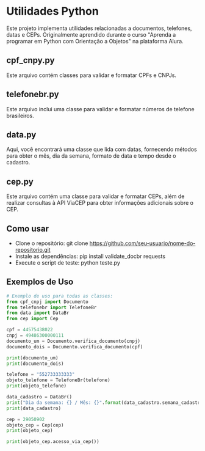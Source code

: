# Utilidades Python

Este projeto implementa utilidades relacionadas a documentos, telefones, datas e CEPs. Originalmente aprendido durante o curso "Aprenda a programar em Python com Orientação a Objetos" na plataforma Alura.

## cpf_cnpy.py

Este arquivo contém classes para validar e formatar CPFs e CNPJs.

## telefonebr.py

Este arquivo inclui uma classe para validar e formatar números de telefone brasileiros.

## data.py

Aqui, você encontrará uma classe que lida com datas, fornecendo métodos para obter o mês, dia da semana, formato de data e tempo desde o cadastro.

## cep.py

Este arquivo contém uma classe para validar e formatar CEPs, além de realizar consultas à API ViaCEP para obter informações adicionais sobre o CEP.

## Como usar

- Clone o repositório: git clone https://github.com/seu-usuario/nome-do-repositorio.git
- Instale as dependências: pip install validate_docbr requests
- Execute o script de teste: python teste.py

## Exemplos de Uso

```python
# Exemplo de uso para todas as classes:
from cpf_cnpj import Documento
from telefonebr import TelefoneBr
from data import DataBr
from cep import Cep

cpf = 44575438022
cnpj = 49486300000111
documento_um = Documento.verifica_documento(cnpj)
documento_dois = Documento.verifica_documento(cpf)

print(documento_um)
print(documento_dois)

telefone = "552733333333"
objeto_telefone = TelefoneBr(telefone)
print(objeto_telefone)

data_cadastro = DataBr()
print("Dia da semana: {} / Mês: {}".format(data_cadastro.semana_cadastro(), data_cadastro.mes_cadastro()))
print(data_cadastro)

cep = 29050902
objeto_cep = Cep(cep)
print(objeto_cep)

print(objeto_cep.acesso_via_cep())
